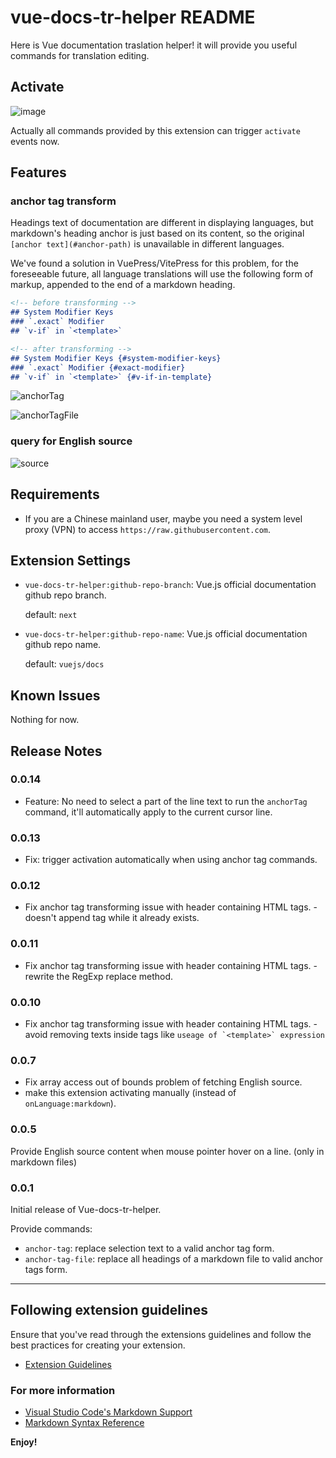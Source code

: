 # vue-docs-tr-helper README

Here is Vue documentation traslation helper! it will provide you useful commands for translation editing.

## Activate

![image](https://user-images.githubusercontent.com/46062972/148327171-07a4a096-d97b-459f-9b92-ff0498064e3e.png)

Actually all commands provided by this extension can trigger `activate` events now.

## Features

### anchor tag transform

Headings text of documentation are different in displaying languages, but markdown's heading anchor is just based on its content, so the original `[anchor text](#anchor-path)` is unavailable in different languages.

We've found a solution in VuePress/VitePress for this problem, for the foreseeable future, all language translations will use the following form of markup, appended to the end of a markdown heading.

```markdown
<!-- before transforming -->
## System Modifier Keys
### `.exact` Modifier
## `v-if` in `<template>`

<!-- after transforming -->
## System Modifier Keys {#system-modifier-keys}
### `.exact` Modifier {#exact-modifier}
## `v-if` in `<template>` {#v-if-in-template}
```

![anchorTag](https://user-images.githubusercontent.com/46062972/144283969-5e816f9a-a1b4-44ca-9ff4-5a46420c795f.gif)

![anchorTagFile](https://user-images.githubusercontent.com/46062972/144282770-bde3ba23-ec65-4259-bedf-37ba64d447fd.gif)

### query for English source

![source](https://user-images.githubusercontent.com/46062972/144469500-1dcf7627-a825-446f-ad41-ad7d4df00093.png)

## Requirements

- If you are a Chinese mainland user, maybe you need a system level proxy (VPN) to access `https://raw.githubusercontent.com`.

<!-- If you have any requirements or dependencies, add a section describing those and how to install and configure them. -->

## Extension Settings

- `vue-docs-tr-helper:github-repo-branch`: Vue.js official documentation github repo branch.

    default: `next`

- `vue-docs-tr-helper:github-repo-name`: Vue.js official documentation github repo name.

    default: `vuejs/docs`

<!-- Include if your extension adds any VS Code settings through the `contributes.configuration` extension point.

For example:

This extension contributes the following settings:

- `myExtension.enable`: enable/disable this extension
- `myExtension.thing`: set to `blah` to do something 
-->

## Known Issues

Nothing for now.

<!-- Calling out known issues can help limit users opening duplicate issues against your extension. -->

## Release Notes

<!-- Users appreciate release notes as you update your extension. -->

### 0.0.14

- Feature: No need to select a part of the line text to run the `anchorTag` command, it'll automatically apply to the current cursor line.
  
### 0.0.13

- Fix: trigger activation automatically when using anchor tag commands.

### 0.0.12

- Fix anchor tag transforming issue with header containing HTML tags. - doesn't append tag while it already exists.

### 0.0.11

- Fix anchor tag transforming issue with header containing HTML tags. - rewrite the RegExp replace method.

### 0.0.10

- Fix anchor tag transforming issue with header containing HTML tags. - avoid removing texts inside tags like ``useage of `<template>` expression``

### 0.0.7

- Fix array access out of bounds problem of fetching English source.
- make this extension activating manually (instead of `onLanguage:markdown`).

### 0.0.5

Provide English source content when mouse pointer hover on a line. (only in markdown files)

### 0.0.1

Initial release of Vue-docs-tr-helper.

Provide commands:
 - `anchor-tag`: replace selection text to a valid anchor tag form.
 - `anchor-tag-file`: replace all headings of a markdown file to valid anchor tags form.

-----
## Following extension guidelines

Ensure that you've read through the extensions guidelines and follow the best practices for creating your extension.

* [Extension Guidelines](https://code.visualstudio.com/api/references/extension-guidelines)

### For more information

* [Visual Studio Code's Markdown Support](http://code.visualstudio.com/docs/languages/markdown)
* [Markdown Syntax Reference](https://help.github.com/articles/markdown-basics/)

**Enjoy!**
